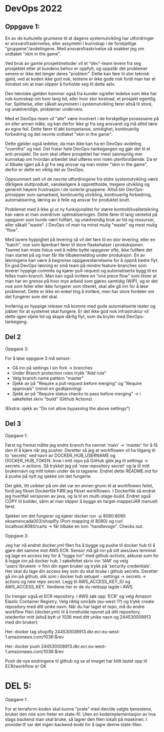 # DevOps 2022

## Oppgave 1:
En av de kulturelle grunnene til at dagens systemutvikling har utfordringer er ansvarsfraskrivelse, eller assymetri i
kunnskap i de forskjellige "gruppene"/avdelingene. Med ansvarsfraskrivelse så snakker jeg om ordtaket "skin in the game".

Ved bruk av gamle prosjektmetoder vil et "dev"-team levere fra seg prosjektet etter at kundens behov er oppfylt, og
oppstår det problemer senere er ikke det lenger deres "problem". Dette kan føre til stor teknisk gjeld, ved at koden ikke
god nok, testene er ikke gode nok fordi man har et mindset om at man slipper å forholde seg til dette selv. 

Den tekniske gjelden kommer også fra kunder og/eller ledelse som ikke har nok kunnskap om hvor lang tid, eller hvor stor kostnad,
et prosjekt egentlig har. Splittelse, eller såkalt asymmetri i systemutvikling fører altså til store, og unødvendige, problemer underveis.

    
Med et DevOps-team vil "alle" være involvert i de forskjellige prosessene på en eller annen måte,
og kan derfor ikke gi fra seg ansvaret og må alltid lære av egne feil. Dette fører til økt kompetanse,
smidighet, kontinuerlig forbedring og det nevnte ordtaket "skin in the game".

Dette gjelder også ledelse, da man ikke kan ha en DevOps-avdeling "ovenifra" og ned.
Det fratar hele DevOps-tankegangen og gjør det til et anti-prosjekt. De som skal utføre prosjektet har mest 
sannsynlig mer kunnskap om hvordan arbeidet skal utføres enn noen utenforstående.
Da er vi tilbake igjen på å gi fra seg ansvar og man mister "skin in the game", derfor er dette en viktig del av DevOps.

Oppsummert sett vil de nevnte utfordringene fra eldre systemutvikling være dårligere sluttprodukt, vanskeligere å 
opprettholde, treigere utvikling og generelt høyere frustrasjon i de isolerte gruppene.
Altså blir DevOps-prinsipper som samarbeid, kontinuerlig utvikling, kontinuerlig forbedring, automatisering, læring av å feile og ansvar for
produktet brutt.

Problemet med å ikke gi ut ny funksjonalitet for større kontroll/kvalitetsikring kan være at man
overdriver optimaliseringen. Dette fører til lang ventetid på oppgaver som burde vært fullført, og unødvendig bruk av tid og ressurser,
eller såkalt "waste". I DevOps vil man ha minst mulig "waste" og mest mulig "flow". 

Med lavere hyppighet på levering så vil det føre til en stor levering, eller en "batch", noe som åpenbart fører til store flaskehalser i produksjonen.
Teamet kan miste fokus ved å måtte bytte oppgaver ofte, ikke fullføre det man startet på og man får lite tilbakemelding under produksjon.
En av løsningene kan være å begrense oppgavestørrelsene for å oppnå bedre flyt. En god DevOps-løsning er små team på mindre feature-branches som leverer hyppige commits og kjører pull-request og automatiserte bygg til en felles main-branch.
Man kan også innføre en "one piece flow" som tilsier at man har en grense på hvor
mye arbeid som gjøres samtidig (WIP), og er det noe som feiler eller ikke fungerer som tiltenkt, skal alle gå inn for å løse problemet. 
Dette er ikke en enkel ting å innføre, men har store fordeler om det fungerer som det skal.

Innføring av hyppige release må komme med gode automatiserte tester og jobber for at systemet skal fungere. Er det ikke god nok infrastruktur vil dette igjen stjele tid
og skape dårlig flyt, som da bryter med DevOps-tankegang.

## Del 2

Oppgave 3:

For å løse oppgave 3 må sensor:

- Gå inn på settings i sin fork -> branches
- Under Branch protection rules trykk "Add rule"
- Velg branch name pattern "master"
- Sjekk av på "Require a pull request before merging" og "Require approvals" (minst en godkjenning)
- Sjekk av på "Require status checks to pass before merging" -> i søkefeltet skriv "build" (Github Actions)

(Ekstra: sjekk av "Do not allow bypassing the above settings")

## Del 3

Oppgave 1:

Først og fremst måtte jeg endre branch fra navnet 'main' -> 'master' for å få den til å kjøre når jeg pusher.
Deretter så jeg at workflowen vil ha tilgang til to 'secrets' ved navn av DOCKER_HUB_USERNAME og DOCKER_HUB_TOKEN.
Inne i mitt repo på GitHub gikk jeg til settings -> secrets -> actions. Så trykket jeg på 'new repository secret' og la til
mitt brukernavn og mitt token under de to tagsene. Endret dette README.md for å pushe på nytt og sjekke om det fungerte.

Det gikk, litt usikker på om det var en annen grunn til at workflowen feilet, fordi jeg fikset Dockerfile FØR jeg fikset workflowen.
I Dockerfile så endret jeg hvertfall versjonen av java, og la til en multi-stage-build. Endret også COPY til builder, sånn at man slipper
å bygge en target-mappe/JAR manuelt først.

Sjekker om det fungerer og kjører docker run -p 8080:8080 eksamencada003/shopifly (Port-mapping til 8080)
og curl localhost:8080/carts -> får tilbake en tom "handlevogn". Checks out.

Oppgave 3:

Jeg har nå endret docker.yml filen fra å bygge og pushe til docker hub til å gjøre det samme mot AWS ECR.
Sensor må gå inn på sitt aws/aws terminal og lage en access key for å "logge inn" med github-actions, akkurat som for å logge inn på docker hub.
I søkefeltet skriv inn 'IAM' og velg 'users'/brukere -> finn din egen bruker og trykk på 'security credentials'. Her skal du lage din access key som du skal bruke i github secrets. 
Deretter gå inn på github, slik som i docker hub setupet - settings -> secrets -> actions og new repo secret. Legg til AWS_ACCESS_KEY_ID og AWS_ACCESS_KEY. Verdiene her er de du nettopp lagde i AWS.

Du trenger også et ECR repository. I AWS søk opp 'ECR' og velg Amazon Elastic Container Registry. Velg riktig område (eu-west-1?) og trykk create repository med ditt unike navn.
Når du har laget et repo, må du endre workflow filen (docker.yml) til å inneholde navnet på ditt repository, istedenfor mitt (altså bytt ut 1036 med ditt unike navn og 244530008913 med din bruker):


Her:
docker tag shopifly 244530008913.dkr.ecr.eu-west-1.amazonaws.com/1036:$rev

Her:
docker push 244530008913.dkr.ecr.eu-west-1.amazonaws.com/1036:$rev

Push de nye endringene til github og se at imaget har blitt lastet opp til ECR/workflow er OK

# DEL 5:

Oppgave 1:

For at terraform-koden skal kunne "prate" med den/de valgte tjenestene, bruker den noe som heter en state-fil.
Uten en kodeimplementasjon av hva slags backend man skal bruke, så lagrer den filen lokalt på maskinen. I provider.tf
var det ingen backend-kode for å lagre denne state-filen.


